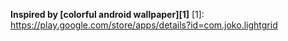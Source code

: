 __Inspired by [colorful android wallpaper][1]__
  [1]: https://play.google.com/store/apps/details?id=com.joko.lightgrid
